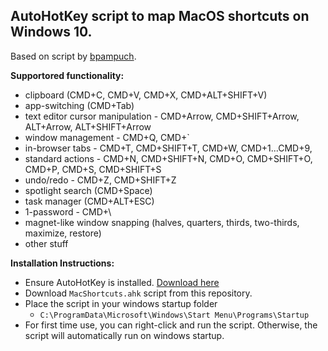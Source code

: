 ## AutoHotKey script to map MacOS shortcuts on Windows 10.

Based on script by [bpampuch](https://github.com/bpampuch/apple-keyboard-mapping-for-win10/blob/master/AppleKeys.ahk).

**Supportored functionality:**
* clipboard (CMD+C, CMD+V, CMD+X, CMD+ALT+SHIFT+V)
* app-switching (CMD+Tab)
* text editor cursor manipulation - CMD+Arrow, CMD+SHIFT+Arrow, ALT+Arrow, ALT+SHIFT+Arrow
* window management - CMD+Q, CMD+`
* in-browser tabs - CMD+T, CMD+SHIFT+T, CMD+W, CMD+1...CMD+9, 
* standard actions - CMD+N, CMD+SHIFT+N, CMD+O, CMD+SHIFT+O, CMD+P, CMD+S, CMD+SHIFT+S
* undo/redo - CMD+Z, CMD+SHIFT+Z
* spotlight search (CMD+Space)
* task manager (CMD+ALT+ESC)
* 1-password - CMD+\
* magnet-like window snapping (halves, quarters, thirds, two-thirds, maximize, restore)
* other stuff

**Installation Instructions:**
* Ensure AutoHotKey is installed. [Download here](https://www.autohotkey.com/)
* Download `MacShortcuts.ahk` script from this repository.
* Place the script in your windows startup folder
  * `C:\ProgramData\Microsoft\Windows\Start Menu\Programs\Startup`
* For first time use, you can right-click and run the script. Otherwise, the script will automatically run on windows startup.
